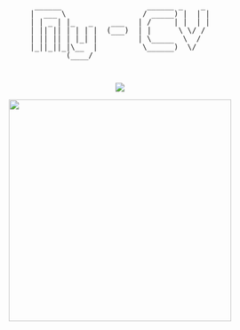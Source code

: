 
<pre style="font-size: 1.4vw;">
<p align="center">
 ______                   ______ _    _ 
|  ___ \                 / _____) |  | |
| | _ | |_   _    ___   | /     | |  | |
| || || | | | |  (___)  | |      \ \/ / 
| || || | |_| |         | \_____  \  /  
|_||_||_|\__  |          \______)  \/   
        (____/                          
</p>
</pre>
<p align="center">
<a href="https://golang.org/">
    <img src="https://img.shields.io/badge/Made%20with-Go-1f425f.svg">
</a>
<p align="center"><a href="https://laravel.com" target="_blank"><img src="https://raw.githubusercontent.com/laravel/art/master/logo-lockup/5%20SVG/2%20CMYK/1%20Full%20Color/laravel-logolockup-cmyk-red.svg" width="400"></a></p>
</p>